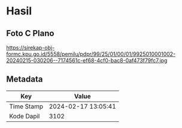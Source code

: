 # Hasil

## Foto C Plano

https://sirekap-obj-formc.kpu.go.id/5558/pemilu/pdpr/99/25/01/00/01/9925010001002-20240215-030206--7174561c-ef68-4cf0-bac8-0af473f79fc7.jpg


## Metadata

| Key        | Value               |
| ---------- | ------------------- |
| Time Stamp | 2024-02-17 13:05:41 |
| Kode Dapil | 3102                |



